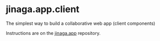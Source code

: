 # jinaga.app.client
The simplest way to build a collaborative web app (client components)

Instructions are on the [jinaga.app](https://github.com/michaellperry/jinaga.app/blob/master/README.md) repository.
